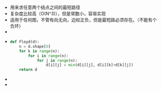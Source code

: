 - 用来求任意两个结点之间的最短路径
- 复杂度比较高（O(N^3)），但是常数小，容易实现
- 适用于任何图，不管有向无向，边权正负，但是最短路必须存在。（不能有个负环）
-
- ```python
  def Floyd(d):
      n = d.shape[0]
      for k in range(n):
          for i in range(n):
              for j in range(n):
                  d[i][j] = min(d[i][j], d[i][k]+d[k][j])
      return d
  ```
-
-